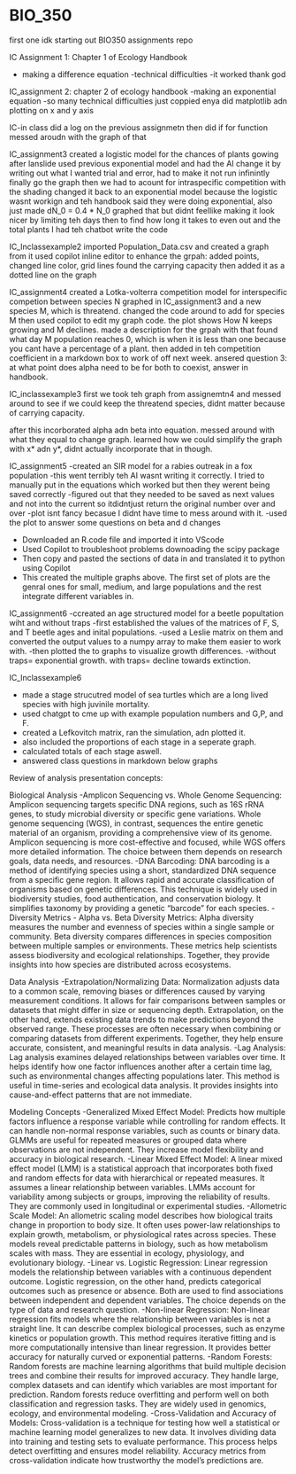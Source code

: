 # BIO_350
first one idk
starting out BIO350 assignments repo

IC Assignment 1: Chapter 1 of Ecology Handbook
- making a difference equation
-technical difficulties
-it worked thank god

IC_assignment 2: chapter 2 of ecology handbook
-making an exponential equation
-so many technical difficulties
just coppied enya
did matplotlib adn plotting on x and y axis

IC-in class
did a log on the previous assignmetn 
then did if for function
messed aroudn with the graph of that

IC_assignment3
created a logistic model for the chances of plants gowing after lanslide
used previous exponential model and had the AI change it by writing out what I wanted
trial and error, had to make it not run infinintly finally go the graph
then we had to acount for intraspecific competition with the shading
changed it back to an exponential model because the logistic wasnt workign and teh handbook said they were doing exponential, also just made dN_0 = 0.4 * N_0
graphed that but didnt feellike making it look nicer by limiting teh days
then to find how long it takes to even out and the total plants I had teh chatbot write the code

IC_Inclassexample2 
imported Population_Data.csv and created a graph from it
used copilot inline editor to enhance the grpah: added points, changed line color, grid lines
found the carrying capacity then added it as a dotted line on the graph

IC_assignment4
created a Lotka-volterra competition model for interspecific competion between species N graphed in IC_assignment3 and a new species M, which is threatend.
changed the code around to add for species M then used copilot to edit my graph code.
the plot shows How N keeps growing and M declines. made a description for the grpah with that
found what day M population reaches 0, which is when it is less than one because you cant have a percentage of a plant.
then added in teh competition coefficient in a markdown box to work of off next week. ansered question 3: at what point does alpha need to be for both to coexist, answer in handbook.

IC_inclassexample3
first we took teh graph from assignemtn4 and messed around to see if we could keep the threatend species, didnt matter because of carrying capacity.

after this incorborated alpha adn beta into equation.
messed around with what they equal to change graph.
learned how we could simplify the graph with x* adn y*, didnt actually incorporate that in though.

IC_assignment5
-created an SIR model for a rabies outreak in a fox population
-this went terribly teh AI wasnt writing it correctly. I tried to manually put in the equations which worked but then they werent being saved correctly
-figured out that they needed to be saved as next values and not into the current so itdidntjust return the original number over and over
-plot isnt fancy becasue I didnt have time to mess around with it.
-used the plot to answer some questions on beta and d changes

- Downloaded an R.code file and imported it into VScode
- Used Copilot to troubleshoot problems downoading the scipy package
- Then copy and pasted the sections of data in and translated it to python using Copilot
- This created the multiple graphs above. The first set of plots are the genral ones for small, medium, and large populations and the rest integrate different variables in.

IC_assignment6
-ccreated an age structured model for a beetle popultation wiht and without traps
-first established the values of the matrices of F, S, and T beetle ages and inital populations.
-used a Leslie matrix on them and converted the output values to a numpy array to make them easier to work with.
-then plotted the to graphs to visualize growth differences.
-without traps= exponential growth. with traps= decline towards extinction.

IC_Inclassexample6
- made a stage strucutred model of sea turtles which are a long lived species with high juvinile mortality.
- used chatgpt to cme up with example population numbers and G,P, and F.
- created a Lefkovitch matrix, ran the simulation, adn plotted it.
- also included the proportions of each stage in a seperate graph.
- calculated totals of each stage aswell.
- answered class questions in markdown below graphs

Review of analysis presentation concepts:

Biological Analysis
-Amplicon Sequencing vs. Whole Genome Sequencing: Amplicon sequencing targets specific DNA regions, such as 16S rRNA genes, to study microbial diversity or specific gene variations. Whole genome sequencing (WGS), in contrast, sequences the entire genetic material of an organism, providing a comprehensive view of its genome. Amplicon sequencing is more cost-effective and focused, while WGS offers more detailed information. The choice between them depends on research goals, data needs, and resources.
-DNA Barcoding: DNA barcoding is a method of identifying species using a short, standardized DNA sequence from a specific gene region. It allows rapid and accurate classification of organisms based on genetic differences. This technique is widely used in biodiversity studies, food authentication, and conservation biology. It simplifies taxonomy by providing a genetic “barcode” for each species.
-Diversity Metrics - Alpha vs. Beta Diversity Metrics: Alpha diversity measures the number and evenness of species within a single sample or community. Beta diversity compares differences in species composition between multiple samples or environments. These metrics help scientists assess biodiversity and ecological relationships. Together, they provide insights into how species are distributed across ecosystems.

Data Analysis
-Extrapolation/Normalizing Data: Normalization adjusts data to a common scale, removing biases or differences caused by varying measurement conditions. It allows for fair comparisons between samples or datasets that might differ in size or sequencing depth. Extrapolation, on the other hand, extends existing data trends to make predictions beyond the observed range. These processes are often necessary when combining or comparing datasets from different experiments. Together, they help ensure accurate, consistent, and meaningful results in data analysis.
-Lag Analysis: Lag analysis examines delayed relationships between variables over time. It helps identify how one factor influences another after a certain time lag, such as environmental changes affecting populations later. This method is useful in time-series and ecological data analysis. It provides insights into cause-and-effect patterns that are not immediate.

Modeling Concepts
-Generalized Mixed Effect Model: Predicts how multiple factors influence a response variable while controlling for random effects. It can handle non-normal response variables, such as counts or binary data. GLMMs are useful for repeated measures or grouped data where observations are not independent. They increase model flexibility and accuracy in biological research.
-Linear Mixed Effect Model: A linear mixed effect model (LMM) is a statistical approach that incorporates both fixed and random effects for data with hierarchical or repeated measures. It assumes a linear relationship between variables. LMMs account for variability among subjects or groups, improving the reliability of results. They are commonly used in longitudinal or experimental studies.
-Allometric Scale Model: An allometric scaling model describes how biological traits change in proportion to body size. It often uses power-law relationships to explain growth, metabolism, or physiological rates across species. These models reveal predictable patterns in biology, such as how metabolism scales with mass. They are essential in ecology, physiology, and evolutionary biology.
-Linear vs. Logistic Regression: Linear regression models the relationship between variables with a continuous dependent outcome. Logistic regression, on the other hand, predicts categorical outcomes such as presence or absence. Both are used to find associations between independent and dependent variables. The choice depends on the type of data and research question.
-Non-linear Regression: Non-linear regression fits models where the relationship between variables is not a straight line. It can describe complex biological processes, such as enzyme kinetics or population growth. This method requires iterative fitting and is more computationally intensive than linear regression. It provides better accuracy for naturally curved or exponential patterns.
-Random Forests: Random forests are machine learning algorithms that build multiple decision trees and combine their results for improved accuracy. They handle large, complex datasets and can identify which variables are most important for prediction. Random forests reduce overfitting and perform well on both classification and regression tasks. They are widely used in genomics, ecology, and environmental modeling.
-Cross-Validation and Accuracy of Models: Cross-validation is a technique for testing how well a statistical or machine learning model generalizes to new data. It involves dividing data into training and testing sets to evaluate performance. This process helps detect overfitting and ensures model reliability. Accuracy metrics from cross-validation indicate how trustworthy the model’s predictions are.
